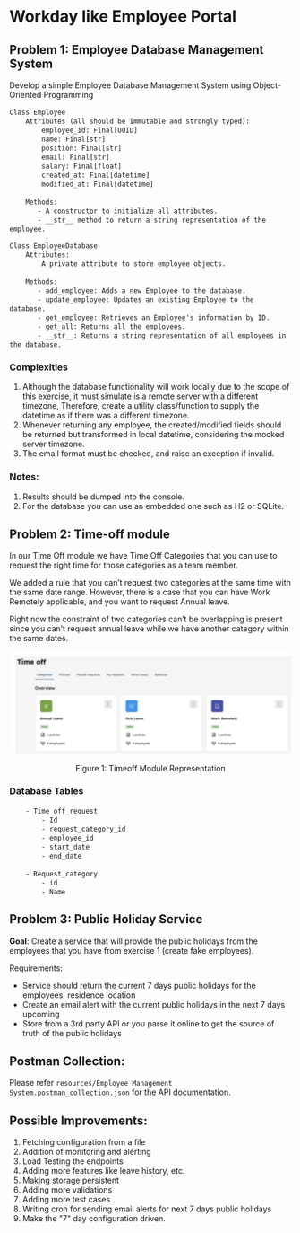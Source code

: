 # Workday like Employee Portal

## Problem 1: Employee Database Management System

Develop a simple Employee Database Management System using Object-Oriented
Programming

```text
Class Employee
    Attributes (all should be immutable and strongly typed):
        employee_id: Final[UUID]
        name: Final[str]
        position: Final[str]
        email: Final[str]
        salary: Final[float]
        created_at: Final[datetime]
        modified_at: Final[datetime]
        
    Methods:
       - A constructor to initialize all attributes.      
       - __str__ method to return a string representation of the employee.
```

```text
Class EmployeeDatabase
    Attributes:
        A private attribute to store employee objects.
    
    Methods:
       - add_employee: Adds a new Employee to the database.
       - update_employee: Updates an existing Employee to the database.
       - get_employee: Retrieves an Employee's information by ID.
       - get_all: Returns all the employees.
       - __str__: Returns a string representation of all employees in the database.
```

### Complexities
1. Although the database functionality will work locally due to the
   scope of this exercise, it must simulate is a remote server with a different timezone,
   Therefore, create a utility class/function to supply the datetime as if there was a different timezone.
2. Whenever returning any employee, the created/modified fields should be
   returned but transformed in local datetime, considering the mocked server
   timezone.
3. The email format must be checked, and raise an exception if invalid.

### Notes:
1. Results should be dumped into the console.
2. For the database you can use an embedded one such as H2 or SQLite.

## Problem 2: Time-off module

In our Time Off module we have Time Off Categories that you can use to
request the right time for those categories as a team member.<br>

We added a rule that you can’t request two categories at the same time with
the same date range. However, there is a case that you can have Work Remotely
applicable, and you want to request Annual leave.

Right now the constraint of two categories can’t be overlapping is present
since you can’t request annual leave while we have another category within
the same dates.

![Timeoff Module](resources/timeoff.png)
<p style="text-align: center;">Figure 1: Timeoff Module Representation</p>

### Database Tables

```text
    - Time_off_request
        - Id
        - request_category_id
        - employee_id
        - start_date
        - end_date
    
    - Request_category
        - id
        - Name
```

## Problem 3: Public Holiday Service

**Goal**: Create a service that will provide the public holidays from the employees that you have from exercise 1 (create fake employees).

Requirements:
* Service should return the current 7 days public holidays for the employees' residence location
* Create an email alert with the current public holidays in the next 7 days upcoming
* Store from a 3rd party API or you parse it online to get the source of truth of the public holidays

## Postman Collection:
Please refer `resources/Employee Management System.postman_collection.json` for the API documentation.

## Possible Improvements:
1. Fetching configuration from a file
2. Addition of monitoring and alerting
3. Load Testing the endpoints
4. Adding more features like leave history, etc.
5. Making storage persistent
6. Adding more validations
7. Adding more test cases
8. Writing cron for sending email alerts for next 7 days public holidays
9. Make the "7" day configuration driven.